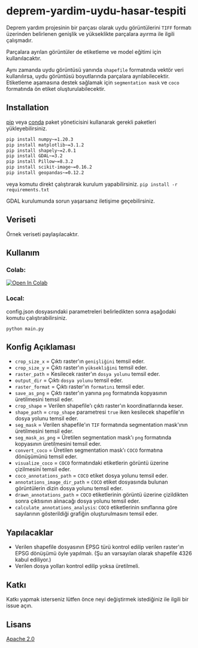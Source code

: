 # deprem-yardim-uydu-hasar-tespiti

Deprem yardım projesinin bir parçası olarak uydu görüntülerini `TIFF` formatı üzerinden belirlenen genişlik ve
yükseklikte parçalara ayırma ile ilgili çalışmadır.

Parçalara ayrılan görüntüler de etiketleme ve model eğitimi için kullanılacaktır.

Aynı zamanda uydu görüntüsü yanında `shapefile` formatında vektör veri kullanılırsa, uydu görüntüsü boyutlarında
parçalara ayrılabilecektir. Etiketleme aşamasına destek sağlamak için `segmentation mask` ve `coco` formatında ön etiket
oluşturulabilecektir.

## Installation

[pip](https://pip.pypa.io/en/stable/) veya [conda](https://docs.conda.io/en/latest/) paket yöneticisini kullanarak
gerekli paketleri yükleyebilirsiniz.

```bash
pip install numpy~=1.20.3
pip install matplotlib~=3.1.2
pip install shapely~=2.0.1
pip install GDAL~=3.2
pip install Pillow~=8.3.2
pip install scikit-image~=0.16.2
pip install geopandas~=0.12.2
```

veya komutu direkt çalıştırarak kurulum yapabilirsiniz. `pip install -r requirements.txt`

GDAL kurulumunda sorun yaşarsanız iletişime geçebilirsiniz.

## Veriseti

Örnek veriseti paylaşılacaktır.

## Kullanım

### Colab:

[![Open In Colab](https://colab.research.google.com/assets/colab-badge.svg)](https://colab.research.google.com/github/resulemreaygan/deprem-yardim-uydu-hasar-tespiti)

### Local:

config.json dosyasındaki parametreleri belirledikten sonra aşağodaki komutu çalıştırabilirsiniz.

`python main.py`

## Konfig Açıklaması

- `crop_size_x` = Çıktı raster'ın `genişliğini` temsil eder.
- `crop_size_y` = Çıktı raster'ın `yüksekliğini` temsil eder.
- `raster_path` = Kesilecek raster'ın `dosya yolunu` temsil eder.
- `output_dir` = Çıktı `dosya yolunu` temsil eder.
- `raster_format` = Çıktı raster'ın `formatını` temsil eder.
- `save_as_png` = Çıktı raster'ın yanına `png` formatında kopyasının üretilmesini temsil eder.
- `crop_shape` = Verilen shapefile'ı çıktı raster'ın koordinatlarında keser.
- `shape_path` = `crop_shape` parametresi `true` iken kesilecek shapefile'ın dosya yolunu temsil eder.
- `seg_mask` = Verilen shapefile'ın `TIF` formatında segmentation mask'ının üretilmesini temsil eder.
- `seg_mask_as_png` = Üretilen segmentation mask'ı `png` formatında kopyasının üretilmesini temsil eder.
- `convert_coco` = Üretilen segmentation mask'ı `COCO` formatına dönüşümünü temsil eder.
- `visualize_coco` = `COCO` formatındaki etiketlerin görüntü üzerine çizilmesini temsil eder.
- `coco_annotations_path` = `COCO` etiket dosya yolunu temsil eder.
- `annotations_image_dir_path` = `COCO` etiket dosyasında bulunan görüntülerin dizin dosya yolunu temsil eder.
- `drawn_annotations_path` = `COCO` etiketlerinin görüntü üzerine çizildikten sonra çıktısının alınacağı dosya yolunu
  temsil eder.
- `calculate_annotations_analysis`: `COCO` etiketlerinin sınıflarına göre sayılarının gösterildiği grafiğin 
oluşturulmasını temsil eder.

## Yapılacaklar

- Verilen shapefile dosyasının EPSG türü kontrol edilip verilen raster'ın EPSG dönüşümü öyle yapılmalı. (Şu an
  varsayılan olarak shapefile 4326 kabul ediliyor.)
- Verilen dosya yolları kontrol edilip yoksa üretilmeli.

## Katkı

Katkı yapmak isterseniz lütfen önce neyi değiştirmek istediğiniz ile ilgili bir issue açın.

## Lisans

[Apache 2.0](http://www.apache.org/licenses/)
